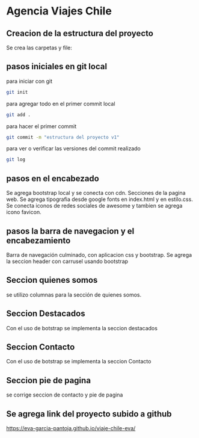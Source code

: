 # Agencia Viajes Chile

## Creacion de la estructura del proyecto
Se crea las carpetas y file:    

## pasos iniciales en git local
para iniciar con git
```bash
git init
```
para agregar todo en el primer commit local
```bash
git add .
```
para hacer el primer commit
```bash
git commit -m "estructura del proyecto v1"
```
para ver o verificar las versiones del commit realizado
```bash
git log
```
## pasos en el encabezado

Se agrega bootstrap local y se conecta con cdn. Secciones de la pagina web. 
Se agrega tipografia desde google fonts en index.html y en estilo.css.
Se conecta iconos de redes sociales de awesome y tambien se agrega icono favicon.

## pasos la barra de navegacion y el encabezamiento
Barra de navegación culminado, con aplicacion css y bootstrap.
Se agrega la seccion header con carrusel usando bootstrap

## Seccion quienes somos
se utilizo columnas para la sección de quienes somos. 

## Seccion Destacados
Con el uso de botstrap se implementa la seccion destacados

## Seccion Contacto
Con el uso de botstrap se implementa la seccion Contacto
## Seccion pie de pagina
se corrige seccion de contacto y pie de pagina

## Se agrega link del proyecto subido a github

https://eva-garcia-pantoja.github.io/viaje-chile-eva/




